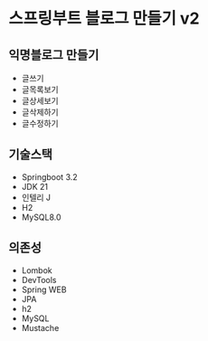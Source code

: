 # 스프링부트 블로그 만들기 v2

## 익명블로그 만들기
- 글쓰기
- 글목록보기
- 글상세보기
- 글삭제하기
- 글수정하기

## 기술스택

- Springboot 3.2
- JDK 21
- 인텔리 J
- H2
- MySQL8.0

## 의존성

- Lombok
- DevTools
- Spring WEB
- JPA
- h2
- MySQL
- Mustache


